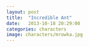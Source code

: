 ```yaml
---
layout: post
title:  "Incredible Ant"
date:   2013-10-18 20:29:00
categories: characters
image: characters/mrowka.jpg
---
```


